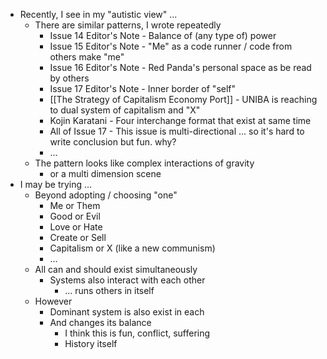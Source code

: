 - Recently, I see in my "autistic view" ...
	- There are similar patterns, I wrote repeatedly
		- Issue 14 Editor's Note - Balance of (any type of) power
		- Issue 15 Editor's Note - "Me" as a code runner / code from others make "me"
		- Issue 16 Editor's Note - Red Panda's personal space as be read by others
		- Issue 17 Editor's Note - Inner border of "self"
		- [[The Strategy of Capitalism Economy Port]] - UNIBA is reaching to dual system of capitalism and "X"
		- Kojin Karatani - Four interchange format that exist at same time
		- All of Issue 17 - This issue is multi-directional ... so it's hard to write conclusion but fun. why?
		- ...
	- The pattern looks like complex interactions of gravity
		- or a multi dimension scene
- I may be trying ...
	- Beyond adopting / choosing "one"
		- Me or Them
		- Good or Evil
		- Love or Hate
		- Create or Sell
		- Capitalism or X (like a new communism)
		- ...
	- All can and should exist simultaneously
		- Systems also interact with each other
			- ... runs others in itself
	- However
		- Dominant system is also exist in each
		- And changes its balance
			- I think this is fun, conflict, suffering
			- History itself
